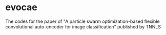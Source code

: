 # evocae
The codes for the paper of "A particle swarm optimization-based flexible convolutional auto-encoder for image classification" published by TNNLS
